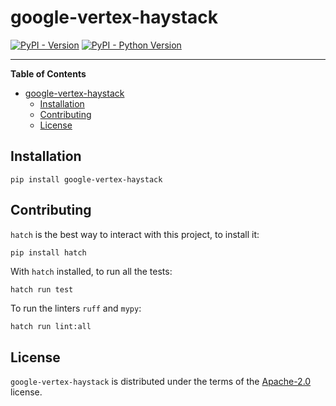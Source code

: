 # google-vertex-haystack

[![PyPI - Version](https://img.shields.io/pypi/v/google-vertex-haystack.svg)](https://pypi.org/project/google-vertex-haystack)
[![PyPI - Python Version](https://img.shields.io/pypi/pyversions/google-vertex-haystack.svg)](https://pypi.org/project/google-vertex-haystack)

---

**Table of Contents**

- [google-vertex-haystack](#google-vertex-haystack)
  - [Installation](#installation)
  - [Contributing](#contributing)
  - [License](#license)

## Installation

```console
pip install google-vertex-haystack
```

## Contributing

`hatch` is the best way to interact with this project, to install it:

```sh
pip install hatch
```

With `hatch` installed, to run all the tests:

```
hatch run test
```

To run the linters `ruff` and `mypy`:

```
hatch run lint:all
```

## License

`google-vertex-haystack` is distributed under the terms of the [Apache-2.0](https://spdx.org/licenses/Apache-2.0.html) license.
